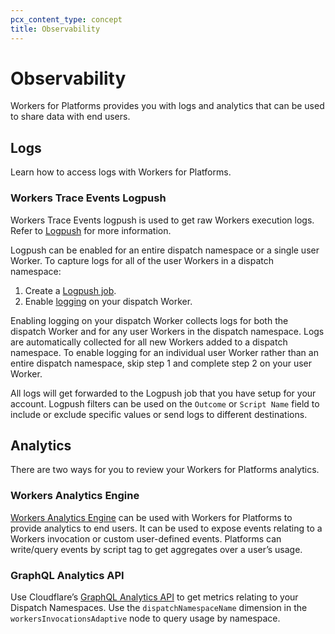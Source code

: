```yaml
---
pcx_content_type: concept
title: Observability
---
```


# Observability

Workers for Platforms provides you with logs and analytics that can be used to share data with end users.

## Logs

Learn how to access logs with Workers for Platforms.

### Workers Trace Events Logpush

Workers Trace Events logpush is used to get raw Workers execution logs. Refer to [Logpush](/workers/observability/logpush/) for more information.

Logpush can be enabled for an entire dispatch namespace or a single user Worker. To capture logs for all of the user Workers in a dispatch namespace:

1. Create a [Logpush job](/workers/observability/logpush/#create-a-logpush-job).
2. Enable [logging](/workers/observability/logpush/#enable-logging-on-your-worker) on your dispatch Worker.

Enabling logging on your dispatch Worker collects logs for both the dispatch Worker and for any user Workers in the dispatch namespace. Logs are automatically collected for all new Workers added to a dispatch namespace. To enable logging for an individual user Worker rather than an entire dispatch namespace, skip step 1 and complete step 2 on your user Worker.

All logs will get forwarded to the Logpush job that you have setup for your account. Logpush filters can be used on the `Outcome` or `Script Name` field to include or exclude specific values or send logs to different destinations. 

## Analytics

There are two ways for you to review your Workers for Platforms analytics.

### Workers Analytics Engine

[Workers Analytics Engine](/analytics/analytics-engine/) can be used with Workers for Platforms to provide analytics to end users. It can be used to expose events relating to a Workers invocation or custom user-defined events. Platforms can write/query events by script tag to get aggregates over a user’s usage. 

### GraphQL Analytics API

Use Cloudflare’s [GraphQL Analytics API](/analytics/graphql-api) to get metrics relating to your Dispatch Namespaces. Use the `dispatchNamespaceName` dimension in the `workersInvocationsAdaptive` node to query usage by namespace.

